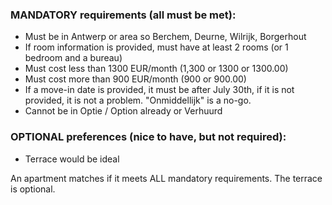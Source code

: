 ### MANDATORY requirements (all must be met):

- Must be in Antwerp or area so Berchem, Deurne, Wilrijk, Borgerhout
- If room information is provided, must have at least 2 rooms (or 1 bedroom and a bureau)
- Must cost less than 1300 EUR/month (1,300 or 1300 or 1300.00)
- Must cost more than 900 EUR/month (900 or 900.00)
- If a move-in date is provided, it must be after July 30th, if it is not provided, it is not a problem. "Onmiddellijk" is a no-go.
- Cannot be in Optie / Option already or Verhuurd

### OPTIONAL preferences (nice to have, but not required):

- Terrace would be ideal

An apartment matches if it meets ALL mandatory requirements. The terrace is optional.
